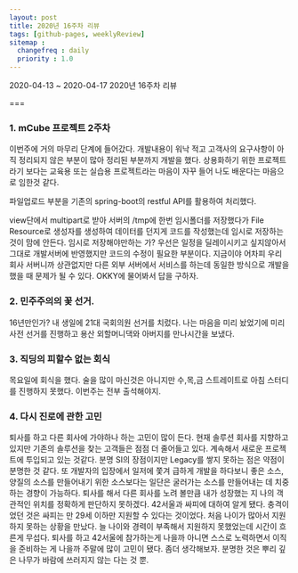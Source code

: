 ```yaml
---
layout: post
title: 2020년 16주차 리뷰
tags: [github-pages, weeklyReview]
sitemap :
  changefreq : daily
  priority : 1.0
---
```



2020-04-13 ~ 2020-04-17 2020년 16주차 리뷰

===
### 1. mCube 프로젝트 2주차
이번주에 거의 마무리 단계에 들어갔다. 개발내용이 워낙 적고 고객사의 요구사항이 아직 정리되지 않은 부분이 많아 정리된 부분까지 개발을 했다. 상용화하기 위한 프로젝트라기 보다는 교육용 또는 실습용 프로젝트라는 마음이 자꾸 들어 나도 배운다는 마음으로 임한것 같다.

파일업로드 부분을 기존의 spring-boot의 restful API를 활용하여 처리했다.

view단에서 multipart로 받아 서버의 /tmp에 한번 임시폴더를 저장했다가 File Resource로 생성자를 생성하여 데이터를 던지게 코드를 작성했는데 임시로 저장하는 것이 맘에 안든다.
임시로 저장해야만하는 가? 우선은 일정을 딜레이시키고 싶지않아서 그대로 개발서버에 반영했지만 코드의 수정이 필요한 부분이다. 지금이야 어차피 우리 회사 서버니까 상관없지만 다른 외부 서버에서 서비스를 하는데 동일한 방식으로 개발을 했을 때 문제가 될 수 있다. OKKY에 물어봐서 답을 구하자.



### 2. 민주주의의 꽃 선거.
16년만인가? 내 생일에 21대 국회의원 선거를 치렀다.
나는 마음을 미리 놨었기에 미리 사전 선거를 진행하고 용산 외할머니댁와 아버지를 만나시간을 보냈다.

### 3. 직딩의 피할수 없는 회식
목요일에 회식을 했다. 술을 많이 마신것은 아니지만 수,목,금 스트레이트로 아침 스터디를 진행하지 못했다. 이번주는 전부 출석해야지.

### 4. 다시 진로에 관한 고민
퇴사를 하고 다른 회사에 가야하나 하는 고민이 많이 든다. 현재 솔루션 회사를 지향하고 있지만 기존의 솔루션을 찾는 고객들은 점점 더 줄어들고 있다. 계속해서 새로운 프로젝트에 투입되고 있는 것같다. 분명 SI의 장점이지만 Legacy를 쌓지 못하는 점은 약점이 분명한 것 같다.
또 개발자의 입장에서 일저에 쫓겨 급하게 개발을 하다보니 좋은 소스, 양질의 소스를 만들어내기 위한 소스보다는 일단은 굴러가는 소스를 만들어내는 데 치중하는 경향이 가능하다.
퇴사를 해서 다른 회사를 노려 볼만큼 내가 성장했는 지 나의 객관적인 위치를 정확하게 판단하지 못하겠다.
42서울과 싸피에 대하여 알게 됐다. 충격이었던 것은 싸피는 만 29세 이하만 지원할 수 있다는 것이었다. 처음 나이가 많아서 지원하지 못하는 상황을 만났다. 늘 나이와 경력이 부족해서 지원하지 못했었는데 시간이 흐른게 무섭다.
퇴사를 하고 42서울에 참가하는게 나을까 아니면 스스로 노력하면서 이직을 준비하는 게 나을까 주말에 많이 고민이 됐다. 좀더 생각해보자. 분명한 것은 뿌리 깊은 나무가 바람에 쓰러지지 않는 다는 것 뿐.
